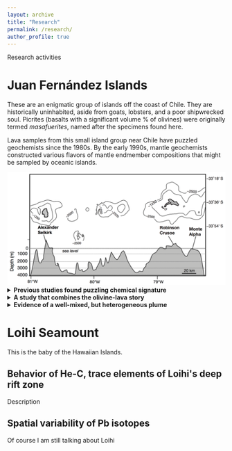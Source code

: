 ```yaml
---
layout: archive
title: "Research"
permalink: /research/
author_profile: true
---
```


Research activities

# Juan Fernández Islands

These are an enigmatic group of islands off the coast of Chile. They are historically uninhabited, aside from goats, lobsters, and a poor shipwrecked soul. Picrites (basalts with a significant volume % of olivines) were originally termed *masafuerites*, named after the specimens found here. 

Lava samples from this small island group near Chile have puzzled geochemists since the 1980s. By the early 1990s, mantle geochemists constructed various flavors of mantle endmember compositions that might be sampled by oceanic islands. 

<img src="research-figure02-juan-fernandez-islands.png" alt="Overview of the two main islands of the Juan Fernández chain. Bottom middle shows map view of subaerial islands, and cross-section showing topography and bathymetric features (depth in m). The island on the right, Robinson Crusoe (Mas a Tierra) consists of group I and II lavas which represent a late shield-building stage and post-shield phase. The island on the left, Alexander Selkirk (Mas Afuera) consists of Group III basalts which represent the shield phase." width="600px">

<details>
  <summary><b>Previous studies found puzzling chemical signature</b></summary>

<br>Juan Fernández lavas exhibited an uncommon range of high and <sup>3</sup>He/<sup>4</sup>He signatures, but near-constant <sup>87</sup>Sr/<sup>86</sup>Sr and <sup>143</sup>Nd/<sup>144</sup>Nd isotopes. Binary mixing of components with high and low <sup>3</sup>He/<sup>4</sup>He and similar Sr-Nd isotopes was not observed at other ocean islands. Another complication was the low <sup>3</sup>He/<sup>4</sup>He value was the same as MORB basalts (~8 R<sub>A</sub>).

One hypothesis was that He noble gas signatures decoupled from other typical tracers of mantle source composition. Plume skeptics went on to suggest that exogenous noble gases must pervade magma chambers instead of representing a mantle plume, and that this was a ridge created by decompression melting. It was even claimed that olivines were xenocrysts and therefore did not carry a plume Helium signature. 

  
 </details>

<details>
  <summary><b>A study that combines the olivine-lava story</b></summary>
  
<br>To understand Juan Fernández, follow the olivines and the lavas. 
   * Sr-Nd of olivines
  * Trace element compositions, Sr-Nd-Pb isotopes of lavas

<img src="research-figure03-juan-fernandez-samples.png" alt="Various research products used, including picrite basalts, olivine crystals, vials containing whole rock powder" width="600px">
</details>
 
   
<details>
  <summary><b>Evidence of a well-mixed, but heterogeneous plume</b></summary>
  
<br>Combined trace element and Sr-Nd-Pb signatures of olivine and lavas show that the mantle source of Juan Fernández is heterogeneous but well-mixed and can be characterized as dominantly FOZO.
  * Low-<sup>3</sup>He/<sup>4</sup>He samples need not derive from depleted mantle material
  * The Pb isotope signature of Alexander Selkirk late stage basalts (with MORB-like <sup>3</sup>/<sup>4</sup>He) consistent with EM2 source
 
 Findings were integrated to produce a schematic of plume and island chain evolution over 4 million years

<img src="research-figure01-juan-fernandez-geologic-evolution.png" alt="Figure showing geologic evolution of the Juan Fernandez Islands in 4 subfigures. A. Pre-shield (lava and source compositions poorly constrained). Depicts grey plume interacting with thin block of lithosphere producing small volcanoes. Arrow to the right and Nazca 6 cm/yr depicting plate motion to the next figure. B. Early phase shield (large degrees of partial melting of FOZO plus ~depleted source: Group III basalts). Depicts larger plume beneath slightly flexed lithosphere with small degree pre-shield covered by dome-shaped structure. C. Late phase shield (lesser degree of partial melting of FOZO source: Group I Basalts). Depicts smaller plume that is still ponded beneath lithosphere, and dashed arrows show outline of previous shield phase structure, which are covered by recent additions of lava. Arrow to the right. D. Rejuvenated (small degree of partial melting of FOZO + fractional crytallization: Group II basanites. Depicts small, isolated areas of volcanism and new pre-shield phase to the left (opposite plate movement direction) as plate motion has moved the volcano off the plume" width="600px">

</details>



# Loihi Seamount

This is the baby of the Hawaiian Islands. 

## Behavior of He-C, trace elements of Loihi's deep rift zone

Description

## Spatial variability of Pb isotopes

Of course I am still talking about Loihi

[//]: # (test comment) 

